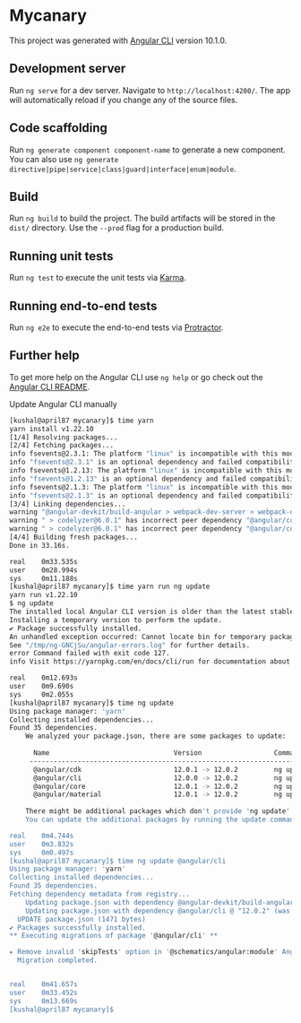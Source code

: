 # Mycanary

This project was generated with [Angular CLI](https://github.com/angular/angular-cli) version 10.1.0.

## Development server

Run `ng serve` for a dev server. Navigate to `http://localhost:4200/`. The app will automatically reload if you change any of the source files.

## Code scaffolding

Run `ng generate component component-name` to generate a new component. You can also use `ng generate directive|pipe|service|class|guard|interface|enum|module`.

## Build

Run `ng build` to build the project. The build artifacts will be stored in the `dist/` directory. Use the `--prod` flag for a production build.

## Running unit tests

Run `ng test` to execute the unit tests via [Karma](https://karma-runner.github.io).

## Running end-to-end tests

Run `ng e2e` to execute the end-to-end tests via [Protractor](http://www.protractortest.org/).

## Further help

To get more help on the Angular CLI use `ng help` or go check out the [Angular CLI README](https://github.com/angular/angular-cli/blob/master/README.md).

Update Angular CLI manually

```bash
[kushal@april87 mycanary]$ time yarn
yarn install v1.22.10
[1/4] Resolving packages...
[2/4] Fetching packages...
info fsevents@2.3.1: The platform "linux" is incompatible with this module.
info "fsevents@2.3.1" is an optional dependency and failed compatibility check. Excluding it from installation.
info fsevents@1.2.13: The platform "linux" is incompatible with this module.
info "fsevents@1.2.13" is an optional dependency and failed compatibility check. Excluding it from installation.
info fsevents@2.1.3: The platform "linux" is incompatible with this module.
info "fsevents@2.1.3" is an optional dependency and failed compatibility check. Excluding it from installation.
[3/4] Linking dependencies...
warning "@angular-devkit/build-angular > webpack-dev-server > webpack-dev-middleware@3.7.2" has incorrect peer dependency "webpack@^4.0.0".
warning " > codelyzer@6.0.1" has incorrect peer dependency "@angular/compiler@>=2.3.1 <12.0.0 || ^11.0.0-next || ^11.1.0-next || ^11.2.0-next".
warning " > codelyzer@6.0.1" has incorrect peer dependency "@angular/core@>=2.3.1 <12.0.0 || ^11.0.0-next || ^11.1.0-next || ^11.2.0-next".
[4/4] Building fresh packages...
Done in 33.16s.

real    0m33.535s
user    0m28.994s
sys     0m11.188s
[kushal@april87 mycanary]$ time yarn run ng update
yarn run v1.22.10
$ ng update
The installed local Angular CLI version is older than the latest stable version.
Installing a temporary version to perform the update.
✔ Package successfully installed.
An unhandled exception occurred: Cannot locate bin for temporary package: @angular/cli.
See "/tmp/ng-GNCjSu/angular-errors.log" for further details.
error Command failed with exit code 127.
info Visit https://yarnpkg.com/en/docs/cli/run for documentation about this command.

real    0m12.693s
user    0m9.690s
sys     0m2.055s
[kushal@april87 mycanary]$ time ng update
Using package manager: 'yarn'
Collecting installed dependencies...
Found 35 dependencies.
    We analyzed your package.json, there are some packages to update:
    
      Name                               Version                  Command to update
     --------------------------------------------------------------------------------
      @angular/cdk                       12.0.1 -> 12.0.2         ng update @angular/cdk
      @angular/cli                       12.0.0 -> 12.0.2         ng update @angular/cli
      @angular/core                      12.0.1 -> 12.0.2         ng update @angular/core
      @angular/material                  12.0.1 -> 12.0.2         ng update @angular/material
    
    There might be additional packages which don't provide 'ng update' capabilities that are outdated.
    You can update the additional packages by running the update command of your package manager.

real    0m4.744s
user    0m3.832s
sys     0m0.497s
[kushal@april87 mycanary]$ time ng update @angular/cli
Using package manager: 'yarn'
Collecting installed dependencies...
Found 35 dependencies.
Fetching dependency metadata from registry...
    Updating package.json with dependency @angular-devkit/build-angular @ "12.0.2" (was "12.0.0")...
    Updating package.json with dependency @angular/cli @ "12.0.2" (was "12.0.0")...
  UPDATE package.json (1471 bytes)
✔ Packages successfully installed.
** Executing migrations of package '@angular/cli' **

▸ Remove invalid 'skipTests' option in '@schematics/angular:module' Angular schematic options.
  Migration completed.


real    0m41.657s
user    0m33.452s
sys     0m13.669s
[kushal@april87 mycanary]$ 
```
